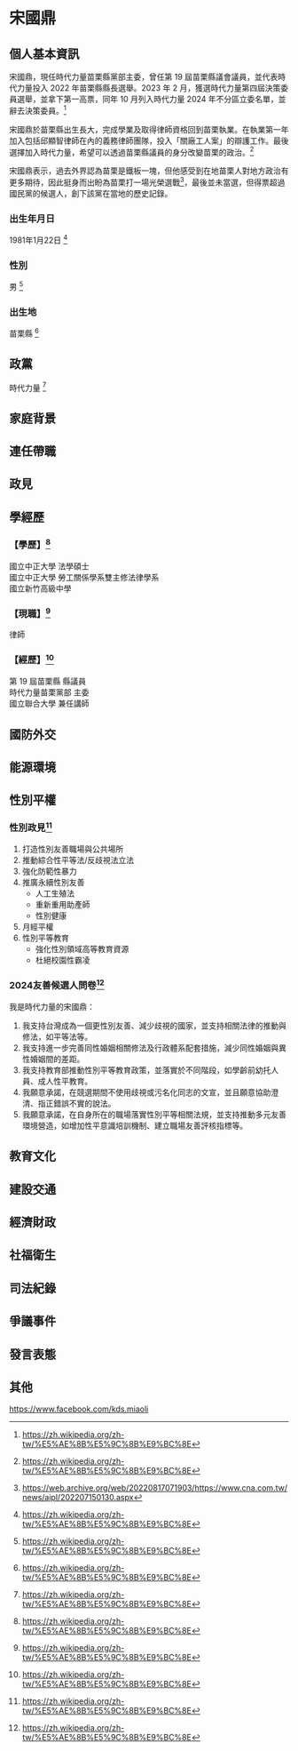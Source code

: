 # 宋國鼎

## 個人基本資訊

宋國鼎，現任時代力量苗栗縣黨部主委，曾任第 19 屆苗栗縣議會議員，並代表時代力量投入 2022 年苗栗縣縣長選舉。2023 年 2 月，獲選時代力量第四屆決策委員選舉，並拿下第一高票，同年 10 月列入時代力量 2024 年不分區立委名單，並辭去決策委員。[^1]

宋國鼎於苗栗縣出生長大，完成學業及取得律師資格回到苗栗執業。在執業第一年加入包括邱顯智律師在內的義務律師團隊，投入「關廠工人案」的辯護工作。最後選擇加入時代力量，希望可以透過苗栗縣議員的身分改變苗栗的政治。[^1]

宋國鼎表示，過去外界認為苗栗是鐵板一塊，但他感受到在地苗栗人對地方政治有更多期待，因此挺身而出盼為苗栗打一場光榮選戰[^2]，最後並未當選，但得票超過國民黨的候選人，創下該黨在當地的歷史記錄。

### 出生年月日 

1981年1月22日 [^1]

### 性別

男 [^1]

### 出生地

苗栗縣 [^1]

[^1]: https://zh.wikipedia.org/zh-tw/%E5%AE%8B%E5%9C%8B%E9%BC%8E
[^2]: https://web.archive.org/web/20220817071903/https://www.cna.com.tw/news/aipl/202207150130.aspx

## 政黨

時代力量 [^1]

[^1]: https://www.facebook.com/photo.php?fbid=918048556346614&set=pb.100044244348432.-2207520000&type=3

## 家庭背景

## 連任帶職

## 政見

## 學經歷

### 【學歷】[^1]
國立中正大學 法學碩士
<br>
國立中正大學 勞工關係學系雙主修法律學系
<br>
國立新竹高級中學
### 【現職】[^1]
律師
### 【經歷】[^1]
第 19 屆苗栗縣 縣議員
<br>
時代力量苗栗黨部 主委
<br>
國立聯合大學 兼任講師

[^1]: https://www.newpowerparty.tw/campaign

## 國防外交

## 能源環境

## 性別平權

### 性別政見[^1]

1. 打造性別友善職場與公共場所
1. 推動綜合性平等法/反歧視法立法
1. 強化防範性暴力
1. 推廣永續性別友善
    - 人工生殖法
    - 重新重用助產師
    - 性別健康
1. 月經平權
1. 性別平等教育
    - 強化性別領域高等教育資源
    - 杜絕校園性霸凌

### 2024友善候選人問卷[^1]

我是時代力量的宋國鼎：

1. 我支持台灣成為一個更性別友善、減少歧視的國家，並支持相關法律的推動與修法，如平等法等。
1. 我支持進一步完善同性婚姻相關修法及行政體系配套措施，減少同性婚姻與異性婚姻間的差距。
1. 我支持教育部推動性別平等教育政策，並落實於不同階段，如學齡前幼托人員、成人性平教育。
1. 我願意承諾，在競選期間不使用歧視或污名化同志的文宣，並且願意協助澄清、指正錯誤不實的說法。
1. 我願意承諾，在自身所在的職場落實性別平等相關法規，並支持推動多元友善環境營造，如增加性平意識培訓機制、建立職場友善評核指標等。

[^1]: https://pridewatch.tw/candidate/wl00415611

## 教育文化

## 建設交通

## 經濟財政

## 社福衛生

## 司法紀錄

## 爭議事件

## 發言表態

## 其他

https://www.facebook.com/kds.miaoli